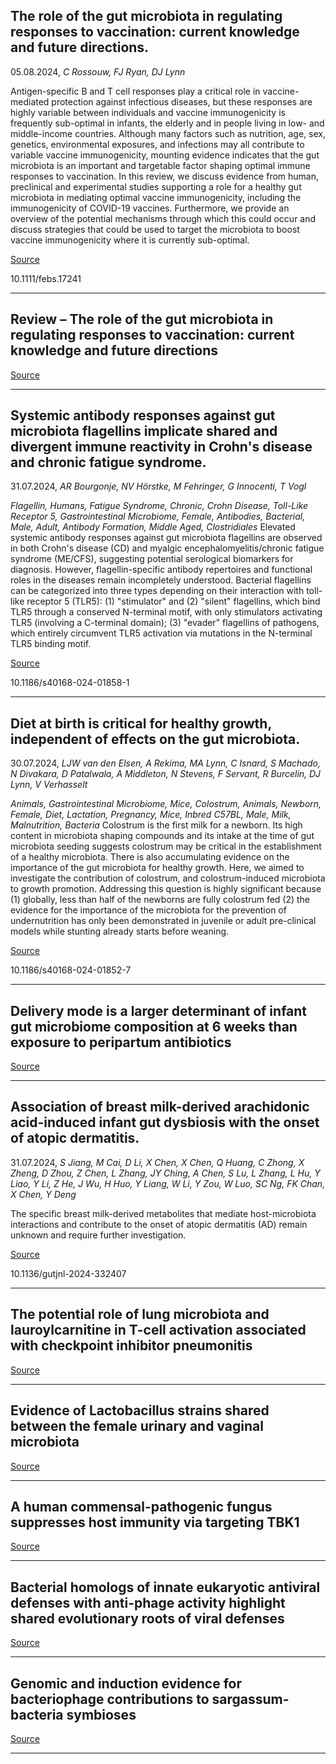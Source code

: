 ## The role of the gut microbiota in regulating responses to vaccination: current knowledge and future directions.
 05.08.2024, _C Rossouw, FJ Ryan, DJ Lynn_


Antigen-specific B and T cell responses play a critical role in vaccine-mediated protection against infectious diseases, but these responses are highly variable between individuals and vaccine immunogenicity is frequently sub-optimal in infants, the elderly and in people living in low- and middle-income countries. Although many factors such as nutrition, age, sex, genetics, environmental exposures, and infections may all contribute to variable vaccine immunogenicity, mounting evidence indicates that the gut microbiota is an important and targetable factor shaping optimal immune responses to vaccination. In this review, we discuss evidence from human, preclinical and experimental studies supporting a role for a healthy gut microbiota in mediating optimal vaccine immunogenicity, including the immunogenicity of COVID-19 vaccines. Furthermore, we provide an overview of the potential mechanisms through which this could occur and discuss strategies that could be used to target the microbiota to boost vaccine immunogenicity where it is currently sub-optimal.

[Source](https://febs.onlinelibrary.wiley.com/doi/full/10.1111/febs.17241)

10.1111/febs.17241

---

## Review – The role of the gut microbiota in regulating responses to vaccination: current knowledge and future directions

[Source](https://febs.onlinelibrary.wiley.com/doi/full/10.1111/febs.17241)

---

## Systemic antibody responses against gut microbiota flagellins implicate shared and divergent immune reactivity in Crohn's disease and chronic fatigue syndrome.
 31.07.2024, _AR Bourgonje, NV Hörstke, M Fehringer, G Innocenti, T Vogl_


_Flagellin, Humans, Fatigue Syndrome, Chronic, Crohn Disease, Toll-Like Receptor 5, Gastrointestinal Microbiome, Female, Antibodies, Bacterial, Male, Adult, Antibody Formation, Middle Aged, Clostridiales_
Elevated systemic antibody responses against gut microbiota flagellins are observed in both Crohn's disease (CD) and myalgic encephalomyelitis/chronic fatigue syndrome (ME/CFS), suggesting potential serological biomarkers for diagnosis. However, flagellin-specific antibody repertoires and functional roles in the diseases remain incompletely understood. Bacterial flagellins can be categorized into three types depending on their interaction with toll-like receptor 5 (TLR5): (1) "stimulator" and (2) "silent" flagellins, which bind TLR5 through a conserved N-terminal motif, with only stimulators activating TLR5 (involving a C-terminal domain); (3) "evader" flagellins of pathogens, which entirely circumvent TLR5 activation via mutations in the N-terminal TLR5 binding motif.

[Source](https://microbiomejournal.biomedcentral.com/articles/10.1186/s40168-024-01858-1)

10.1186/s40168-024-01858-1

---

## Diet at birth is critical for healthy growth, independent of effects on the gut microbiota.
 30.07.2024, _LJW van den Elsen, A Rekima, MA Lynn, C Isnard, S Machado, N Divakara, D Patalwala, A Middleton, N Stevens, F Servant, R Burcelin, DJ Lynn, V Verhasselt_


_Animals, Gastrointestinal Microbiome, Mice, Colostrum, Animals, Newborn, Female, Diet, Lactation, Pregnancy, Mice, Inbred C57BL, Male, Milk, Malnutrition, Bacteria_
Colostrum is the first milk for a newborn. Its high content in microbiota shaping compounds and its intake at the time of gut microbiota seeding suggests colostrum may be critical in the establishment of a healthy microbiota. There is also accumulating evidence on the importance of the gut microbiota for healthy growth. Here, we aimed to investigate the contribution of colostrum, and colostrum-induced microbiota to growth promotion. Addressing this question is highly significant because (1) globally, less than half of the newborns are fully colostrum fed (2) the evidence for the importance of the microbiota for the prevention of undernutrition has only been demonstrated in juvenile or adult pre-clinical models while stunting already starts before weaning.

[Source](https://microbiomejournal.biomedcentral.com/articles/10.1186/s40168-024-01852-7)

10.1186/s40168-024-01852-7

---

## Delivery mode is a larger determinant of infant gut microbiome composition at 6 weeks than exposure to peripartum antibiotics

[Source](https://www.microbiologyresearch.org/content/journal/mgen/10.1099/mgen.0.001269)

---

## Association of breast milk-derived arachidonic acid-induced infant gut dysbiosis with the onset of atopic dermatitis.
 31.07.2024, _S Jiang, M Cai, D Li, X Chen, X Chen, Q Huang, C Zhong, X Zheng, D Zhou, Z Chen, L Zhang, JY Ching, A Chen, S Lu, L Zhang, L Hu, Y Liao, Y Li, Z He, J Wu, H Huo, Y Liang, W Li, Y Zou, W Luo, SC Ng, FK Chan, X Chen, Y Deng_


The specific breast milk-derived metabolites that mediate host-microbiota interactions and contribute to the onset of atopic dermatitis (AD) remain unknown and require further investigation.

[Source](https://gut.bmj.com/content/early/2024/07/30/gutjnl-2024-332407)

10.1136/gutjnl-2024-332407

---

## The potential role of lung microbiota and lauroylcarnitine in T-cell activation associated with checkpoint inhibitor pneumonitis

[Source](https://www.thelancet.com/journals/ebiom/article/PIIS2352-3964(24)00303-7/fulltext)

---

## Evidence of&nbsp;Lactobacillus&nbsp;strains shared between the female urinary and vaginal microbiota

[Source](https://www.microbiologyresearch.org/content/journal/mgen/10.1099/mgen.0.001267)

---

## A human commensal-pathogenic fungus suppresses host immunity via targeting TBK1 

[Source](https://www.cell.com/cell-host-microbe/abstract/S1931-3128(24)00262-2)

---

## Bacterial homologs of innate eukaryotic antiviral defenses with anti-phage activity highlight shared evolutionary roots of viral defenses

[Source](https://www.cell.com/cell-host-microbe/abstract/S1931-3128(24)00266-X)

---

## Genomic and induction evidence for bacteriophage contributions to sargassum-bacteria symbioses 

[Source](https://microbiomejournal.biomedcentral.com/articles/10.1186/s40168-024-01860-7)

---

